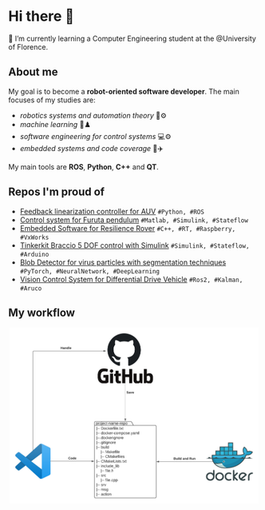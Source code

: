 # Hi there 👋
🌱 I’m currently learning a Computer Engineering student at the @University of Florence.

## About me
 My goal is to become a **robot-oriented software developer**. The main focuses of my studies are: 
- *robotics systems and automation theory* 🤖⚙️
- *machine learning* 🧠♟️
- *software engineering for control systems* 💻⚙️
- *embedded systems and code coverage* 🚀✈️

 My main tools are **ROS**, **Python**, **C++** and **QT**.

## Repos I'm proud of
- [Feedback linearization controller for AUV](https://github.com/AngeloDamante/AUV_feedback_linearization_controller) `#Python, #ROS`
- [Control system for Furuta pendulum](https://github.com/AngeloDamante/Furuta_pendulum) `#Matlab, #Simulink, #Stateflow`
- [Embedded Software for Resilience Rover](https://github.com/AngeloDamante/rover-Raspberry-VxWorks) `#C++, #RT, #Raspberry, #VxWorks`
- [Tinkerkit Braccio 5 DOF control with Simulink](https://github.com/AngeloDamante/arm-manipulator-5dof) `#Simulink, #Stateflow, #Arduino`
- [Blob Detector for virus particles with segmentation techniques](https://github.com/AngeloDamante/particle-segmentation-detector) `#PyTorch, #NeuralNetwork, #DeepLearning`
- [Vision Control System for Differential Drive Vehicle](https://github.com/AngeloDamante/trylo_core) `#Ros2, #Kalman, #Aruco`

## My workflow
<p align="center">
 <img src="Workflow.png" width="500" />
</p>
